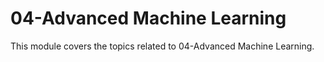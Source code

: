 # 04-Advanced Machine Learning

This module covers the topics related to 04-Advanced Machine Learning.